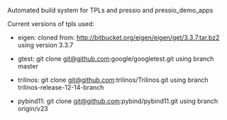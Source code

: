 Automated build system for TPLs and pressio and pressio_demo_apps

Current versions of tpls used:

* eigen:
  cloned from: http://bitbucket.org/eigen/eigen/get/3.3.7.tar.bz2
  using version 3.3.7

* gtest:
  git clone git@github.com:google/googletest.git
  using branch master

* trilinos:
  git clone git@github.com:trilinos/Trilinos.git
  using branch trilinos-release-12-14-branch

* pybind11:
  git clone git@github.com:pybind/pybind11.git
  using branch origin/v23
